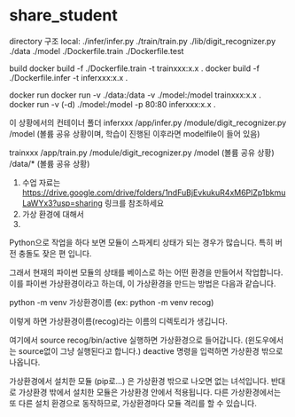 # share_student

directory 구조
local:
   ./infer/infer.py
   ./train/train.py
   ./lib/digit_recognizer.py
   ./data
   ./model
   ./Dockerfile.train
   ./Dockerfile.test

build
   docker build -f ./Dockerfile.train -t trainxxx:x.x .
   docker build -f ./Dockerfile.infer -t inferxxx:x.x .

docker run
   docker run -v ./data:/data -v ./model:/model trainxxx:x.x .
   docker run -v (-d) ./model:/model -p 80:80 inferxxx:x.x .

이 상황에서의 컨테이너 폴더
inferxxx
   /app/infer.py
   /module/digit_recognizer.py
   /model                     (볼륨 공유 상황이며, 학습이 진행된 이후라면 modelfile이 들어 있음)

trainxxx
   /app/train.py
   /module/digit_recognizer.py
   /model                     (볼륨 공유 상황)
   /data/*                     (볼륨 공유 상황)


1. 수업 자료는 https://drive.google.com/drive/folders/1ndFuBjEvkukuR4xM6PlZp1bkmuLaWYx3?usp=sharing 링크를 참조하세요
2. 가상 환경에 대해서
3. 

   Python으로 작업을 하다 보면 모듈이 스파게티 상태가 되는 경우가 많습니다.
   특히 버전 충돌도 잦은 편 입니다.

   그래서 현재의 파이썬 모듈의 상태를 베이스로 하는 어떤 환경을 만들어서 작업합니다.
   이를 파이썬 가상환경이라고 하는데, 이 가상환경을 만드는 방법은 다음과 같습니다.

   python -m venv 가상환경이름 (ex: python -m venv recog)

   이렇게 하면 가상환경이름(recog)라는 이름의 디렉토리가 생깁니다.

   여기에서 source recog/bin/active 실행하면 가상환경으로 들어갑니다.
   (윈도우에서는 source없이 그냥 실행된다고 합니다.)
   deactive 명령을 입력하면 가상환경 밖으로 나옵니다.

   가상환경에서 설치한 모듈 (pip로...) 은 가상환경 밖으로 나오면 없는 녀석입니다.
   반대로 가상환경 밖에서 설치한 모듈은 가상환경 안에서 적용됩니다.
   다른 가상환경에서는 또 다른 설치 환경으로 동작하므로, 가상환경마다 모듈 격리를 할 수 있습니다.


